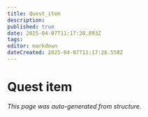 ```yaml
---
title: Quest_item
description: 
published: true
date: 2025-04-07T11:17:28.893Z
tags: 
editor: markdown
dateCreated: 2025-04-07T11:17:26.558Z
---
```


# Quest item

*This page was auto-generated from structure.*